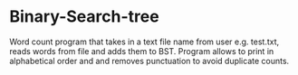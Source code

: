 # Binary-Search-tree
Word count program that takes in a text file name from user e.g. test.txt, reads words from file and adds them to BST.
Program allows to print in alphabetical order and and removes punctuation to avoid duplicate counts.
